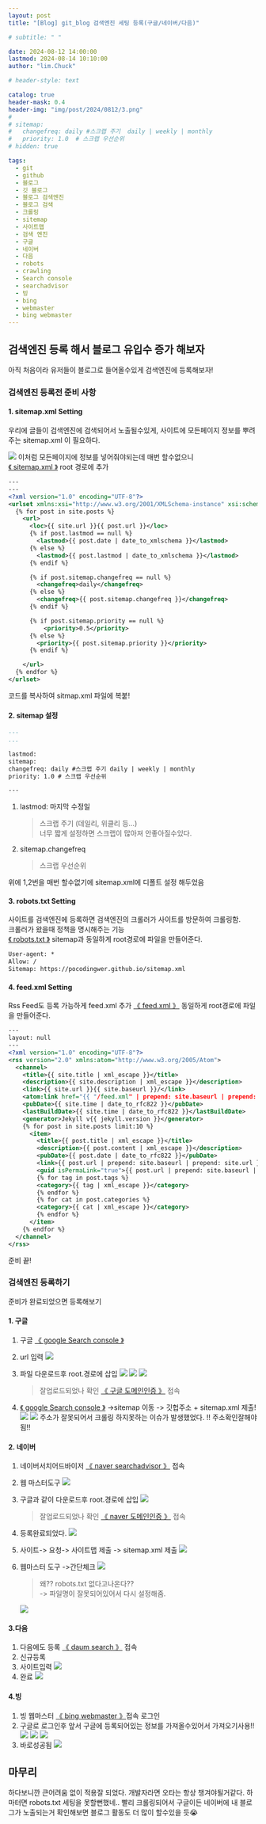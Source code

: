 ```yaml
---
layout: post
title: "[Blog] git_blog 검색엔진 세팅 등록(구글/네이버/다음)"

# subtitle: " "

date: 2024-08-12 14:00:00
lastmod: 2024-08-14 10:10:00
author: "lim.Chuck"

# header-style: text

catalog: true
header-mask: 0.4
header-img: "img/post/2024/0812/3.png"
#
# sitemap:
#   changefreq: daily #스크랩 주기  daily | weekly | monthly
#   priority: 1.0  # 스크랩 우선순위
# hidden: true

tags:
  - git
  - github
  - 블로그
  - 깃 블로그
  - 블로그 검색엔진
  - 블로그 검색
  - 크롤링
  - sitemap
  - 사이트맵
  - 검색 엔진
  - 구글
  - 네이버
  - 다음
  - robots
  - crawling
  - Search console
  - searchadvisor
  - 빙
  - bing
  - webmaster
  - bing webmaster
---
```


## 검색엔진 등록 해서 블로그 유입수 증가 해보자

아직 처음이라 유저들이 블로그로 들어올수있게 검색엔진에 등록해보자!

### 검색엔진 등록전 준비 사항

#### 1. sitemap.xml Setting

우리에 글들이 검색엔진에 검색되어서 노출될수있게, 사이트에 모든페이지 정보를 뿌려주는 sitemap.xml 이 필요하다.

![](/img/post/2024/0812-1/1-1.png)
이처럼 모든페이지에 정보를 넣어줘야되는데 매번 할수없으니<br/> [《 sitemap.xml 》](https://github.com/pocodingwer/pocodingwer.github.io/blob/master/sitemap.xml) root 경로에 추가

```xml
---
---
<?xml version="1.0" encoding="UTF-8"?>
<urlset xmlns:xsi="http://www.w3.org/2001/XMLSchema-instance" xsi:schemaLocation="http://www.sitemaps.org/schemas/sitemap/0.9 http://www.sitemaps.org/schemas/sitemap/0.9/sitemap.xsd" xmlns="http://www.sitemaps.org/schemas/sitemap/0.9">
  {% for post in site.posts %}
    <url>
      <loc>{{ site.url }}{{ post.url }}</loc>
      {% if post.lastmod == null %}
        <lastmod>{{ post.date | date_to_xmlschema }}</lastmod>
      {% else %}
        <lastmod>{{ post.lastmod | date_to_xmlschema }}</lastmod>
      {% endif %}

      {% if post.sitemap.changefreq == null %}
        <changefreq>daily</changefreq>
      {% else %}
        <changefreq>{{ post.sitemap.changefreq }}</changefreq>
      {% endif %}

      {% if post.sitemap.priority == null %}
          <priority>0.5</priority>
      {% else %}
        <priority>{{ post.sitemap.priority }}</priority>
      {% endif %}

    </url>
  {% endfor %}
</urlset>
```

코드를 복사하여 sitmap.xml 파일에 복붙!

#### 2. sitemap 설정

```md
---
...

lastmod:
sitemap:
changefreq: daily #스크랩 주기 daily | weekly | monthly
priority: 1.0 # 스크랩 우선순위

---
```

1. lastmod: 마지막 수정일
   > 스크랩 주기 (데일리, 위클리 등…)<br/>
   > 너무 짧게 설정하면 스크랩이 많아져 안좋아질수있다.
2. sitemap.changefreq
   > 스크랩 우선순위

위에 1,2번을 매번 할수없기에 sitemap.xml에 디폴트 설정 해두었음

#### 3. robots.txt Setting

사이트를 검색엔진에 등록하면 검색엔진의 크롤러가 사이트를 방문하여 크롤링함.<br/>
크롤러가 왔을때 정책을 명시해주는 기능<br/> [《 robots.txt 》](https://github.com/pocodingwer/pocodingwer.github.io/blob/master/robots.txt) sitemap과 동일하게 root경로에 파일을 만들어준다.

```txt
User-agent: *
Allow: /
Sitemap: https://pocodingwer.github.io/sitemap.xml
```

#### 4. feed.xml Setting

Rss Feed도 등록 가능하게 feed.xml 추가
[《 feed.xml 》](https://github.com/pocodingwer/pocodingwer.github.io/blob/master/feed.xml) 동일하게 root경로에 파일을 만들어준다.

```xml
---
layout: null
---
<?xml version="1.0" encoding="UTF-8"?>
<rss version="2.0" xmlns:atom="http://www.w3.org/2005/Atom">
  <channel>
    <title>{{ site.title | xml_escape }}</title>
    <description>{{ site.description | xml_escape }}</description>
    <link>{{ site.url }}{{ site.baseurl }}/</link>
    <atom:link href="{{ "/feed.xml" | prepend: site.baseurl | prepend: site.url }}" rel="self" type="application/rss+xml" />
    <pubDate>{{ site.time | date_to_rfc822 }}</pubDate>
    <lastBuildDate>{{ site.time | date_to_rfc822 }}</lastBuildDate>
    <generator>Jekyll v{{ jekyll.version }}</generator>
    {% for post in site.posts limit:10 %}
      <item>
        <title>{{ post.title | xml_escape }}</title>
        <description>{{ post.content | xml_escape }}</description>
        <pubDate>{{ post.date | date_to_rfc822 }}</pubDate>
        <link>{{ post.url | prepend: site.baseurl | prepend: site.url }}</link>
        <guid isPermaLink="true">{{ post.url | prepend: site.baseurl | prepend: site.url }}</guid>
        {% for tag in post.tags %}
        <category>{{ tag | xml_escape }}</category>
        {% endfor %}
        {% for cat in post.categories %}
        <category>{{ cat | xml_escape }}</category>
        {% endfor %}
      </item>
    {% endfor %}
  </channel>
</rss>
```

준비 끝!

### 검색엔진 등록하기

준비가 완료되었으면 등록해보기

#### 1. 구글

1. 구글 [《 google Search console 》](https://search.google.com/search-console/welcome)

2. url 입력
   ![](/img/post/2024/0812-1/2-1.png)

3. 파일 다운로드후 root.경로에 삽입
   ![](/img/post/2024/0812-1/2-2.png)
   ![](/img/post/2024/0812-1/2-3.png)
   ![](/img/post/2024/0812-1/2-4.png)
   > 잘업로드되었나 확인 [《 구글 도메인인증 》](https://pocodingwer.github.io/naver518b9d284d76b09be8a9d2cb7a1daebf.html) 접속
4. [《 google Search console 》](https://search.google.com/search-console) ->sitemap 이동 -> 깃헙주소 + sitemap.xml 제출!
   ![](/img/post/2024/0812-1/2-5.png)
   ![](/img/post/2024/0812-1/2-6.png)
   주소가 잘못되어서 크롤링 하지못하는 이슈가 발생했었다. !! 주소확인잘해야됨!!

#### 2. 네이버

1. 네이버서치어드바이저 [《 naver searchadvisor 》](https://searchadvisor.naver.com/) 접속

2. 웹 마스터도구
   ![](/img/post/2024/0812-1/3-1.png)

3. 구글과 같이 다운로드후 root.경로에 삽입
   ![](/img/post/2024/0812-1/3-2.png)

   > 잘업로드되었나 확인 [《 naver 도메인인증 》](https://pocodingwer.github.io/naver518b9d284d76b09be8a9d2cb7a1daebf.html) 접속

4. 등록완료되었다.
   ![](/img/post/2024/0812-1/3-3.png)

5. 사이트-> 요청-> 사이트맵 제출 -> sitemap.xml 제출
   ![](/img/post/2024/0812-1/3-4.png)

6. 웹마스터 도구 ->간단체크
   ![](/img/post/2024/0812-1/3-5.png)

   > 왜?? robots.txt 없다고나온다?? <br/> -> 파일명이 잘못되어있어서 다시 설정해줌.

   ![](/img/post/2024/0812-1/3-6.png)

#### 3.다음

1. 다음에도 등록 [《 daum search 》](https://register.search.daum.net/index.daum/) 접속
2. 신규등록
3. 사이트입력
   ![](/img/post/2024/0812-1/4-1.png)
4. 완료
   ![](/img/post/2024/0812-1/4-2.png)

#### 4.빙

1.  빙 웹마스터 [《 bing webmaster 》](https://www.bing.com/webmasters)접속 로그인
2.  구글로 로그인후 앞서 구글에 등록되어있는 정보를 가져올수있어서 가져오기사용!!
    ![](/img/post/2024/0812-1/5-1.png)
    ![](/img/post/2024/0812-1/5-2.png)
    ![](/img/post/2024/0812-1/5-3.png)
3.  바로성공됨
    ![](/img/post/2024/0812-1/5-4.png)

## 마무리

하다보니깐 큰어려움 없이 적용잘 되었다. 개발자라면 오타는 항상 챙겨야될거같다. 하마터면 robots.txt 세팅을 못할뻔했네.. 빨리 크롤링되어서 구글이든 네이버에 내 블로그가 노출되는거 확인해보면 블로그 활동도 더 많이 할수있을 듯😭
